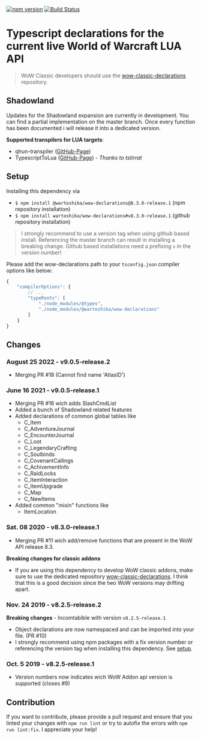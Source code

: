 [![npm version](https://badge.fury.io/js/%40wartoshika%2Fwow-declarations.svg)](https://badge.fury.io/js/%40wartoshika%2Fwow-declarations)
[![Build Status](https://travis-ci.org/wartoshika/wow-declarations.svg?branch=master)](https://travis-ci.org/wartoshika/wow-declarations)

# Typescript declarations for the current live World of Warcraft LUA API

> WoW Classic developers should use the [wow-classic-declarations](https://github.com/wartoshika/wow-classic-declarations) repository.

## Shadowland

Updates for the Shadowland expansion are currently in development. You can find a partial implementation on the master branch.
Once every function has been documented i will release it into a dedicated version.

**Supported transpilers for LUA targets**:
- qhun-transpiler ([GitHub-Page](https://github.com/wartoshika/qhun-transpiler))
- TypescriptToLua ([GitHub-Page](https://github.com/TypeScriptToLua/TypeScriptToLua)) - *Thanks to tstirrat*

## Setup

Installing this dependency via

- `$ npm install @wartoshika/wow-declarations@8.3.0-release.1` (npm repository installation)
- `$ npm install wartoshika/wow-declarations#v8.3.0-release.1` (github repository installation)

> I strongly recommend to use a version tag when using github based install. Referencing the master branch can result in installing a breaking change. Github based installations need a prefixing `v` in the version number!

Please add the wow-declarations path to your `tsconfig.json` compiler options like below:

```js
{
    "compilerOptions": {
        // ...
        "typeRoots": [
            "./node_modules/@types",
            "./node_modules/@wartoshika/wow-declarations"
        ]
    }
}
```

## Changes

### **August 25 2022 - v9.0.5-release.2**

- Merging PR #18 (Cannot find name 'AtlasID')

### **June 16 2021 - v9.0.5-release.1**

- Merging PR #16 wich adds SlashCmdList
- Added a bunch of Shadowland related features
- Added declarations of common global tables like
   - C_Item
   - C_AdventureJournal 
   - C_EncounterJournal 
   - C_Loot
   - C_LegendaryCrafting
   - C_Soulbinds
   - C_CovenantCallings
   - C_AchivementInfo 
   - C_RaidLocks 
   - C_ItemInteraction 
   - C_ItemUpgrade 
   - C_Map 
   - C_NewItems
- Added common "mixin" functions like
   - ItemLocation

### **Sat. 08 2020 - v8.3.0-release.1**

- Merging PR #11 wich add/remove functions that are present in the WoW API release 8.3.

**Breaking changes for classic addons**

- If you are using this dependency to develop WoW classic addons, make sure to use the dedicated repository [wow-classic-declarations](https://github.com/wartoshika/wow-classic-declarations). I think that this is a good decision since the two WoW versions may drifting apart.

### **Nov. 24 2019 - v8.2.5-release.2**

**Breaking changes** - Incomtabible with version `v8.2.5-release.1`

- Object declarations are now namespaced and can be imported into your file. (PR #10)
- I strongly recommend using npm packages with a fix version number or referencing the version tag when installing this dependency. See [setup](#Setup).

### **Oct. 5 2019 - v8.2.5-release.1**

- Version numbers now indicates wich WoW Addon api version is supported (closes #9)

## Contribution

If you want to contribute, please provide a pull request and ensure that you linted your changes with `npm run lint` or try to autofix the errors with `npm run lint:fix`. I appreciate your help!
